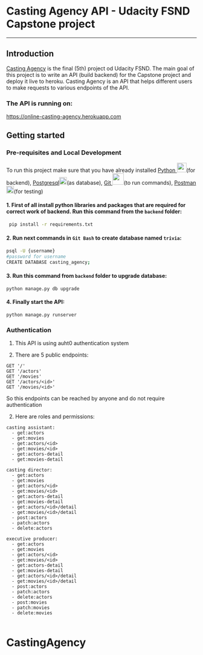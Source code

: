 # Casting Agency API - Udacity FSND Capstone project
------------------------------------------------------------------------
## Introduction

<a href="https://online-casting-agency.herokuapp.com">Casting Agency</a> is the final (5th) project od Udacity FSND. The main goal of this project is to write an API (build backend) for the Capstone project and deploy it live to heroku.
Casting Agency is an API that helps different users to make requests to various endpoints of the API.

### The API is running on:

 https://online-casting-agency.herokuapp.com



## Getting started

### Pre-requisites and Local Development

To run this project make sure that you have already installed <a href="python.org">Python <img style="width: 25px; height: 25px" src="https://icons.iconarchive.com/icons/cornmanthe3rd/plex/16/Other-python-icon.png"/></a>(for backend), 
<a href="postgresql.org">Postgresql<img style="width: 20px; height: 20px" src="https://cdn.iconscout.com/icon/free/png-64/postgresql-3521647-2945091.png"></a>(as database), <a href="git-scm.com">Git <img style="width: 30px; height: 30px" src="https://cdn.iconscout.com/icon/free/png-64/git-17-1175218.png"></a>(to run commands), <a href="getpostman.com">Postman <img style="width: 20px; height: 20px" src="https://cdn.iconscout.com/icon/free/png-64/postman-3628992-3030217.png"></a>(for testing)

#### 1. First of all install python libraries and packages that are required for correct work of backend. Run this command from the `backend` folder:

```bash
 pip install -r requirements.txt
```

#### 2. Run next commands in `Git Bash` to create database named `trivia`:

```bash
psql -U {username}
#password for username
CREATE DATABASE casting_agency;
```

#### 3. Run this command from `backend` folder to upgrade database:

```
python manage.py db upgrade
```

#### 4. Finally start the API:

```
python manage.py runserver
```


### Authentication 

 1. This API is using auht0 authentication system

 3. There are 5 public endpoints:

  ```
  GET '/'
  GET '/actors'
  GET '/movies'
  GET '/actors/<id>'
  GET '/movies/<id>'
  ```
 So this endpoints can be reached by anyone and do not require authentication

 2. Here are roles and permissions:

  ```
  casting assistant:
    - get:actors
    - get:movies
    - get:actors/<id>
    - get:movies/<id>
    - get:actors-detail
    - get:movies-detail

  casting director:
    - get:actors
    - get:movies
    - get:actors/<id>
    - get:movies/<id>
    - get:actors-detail
    - get:movies-detail
    - get:actors/<id>/detail
    - get:movies/<id>/detail
    - post:actors
    - patch:actors
    - delete:actors

  executive producer:
    - get:actors
    - get:movies
    - get:actors/<id>
    - get:movies/<id>
    - get:actors-detail
    - get:movies-detail
    - get:actors/<id>/detail
    - get:movies/<id>/detail
    - post:actors
    - patch:actors
    - delete:actors
    - post:movies
    - patch:movies
    - delete:movies
    
  ```






# CastingAgency
